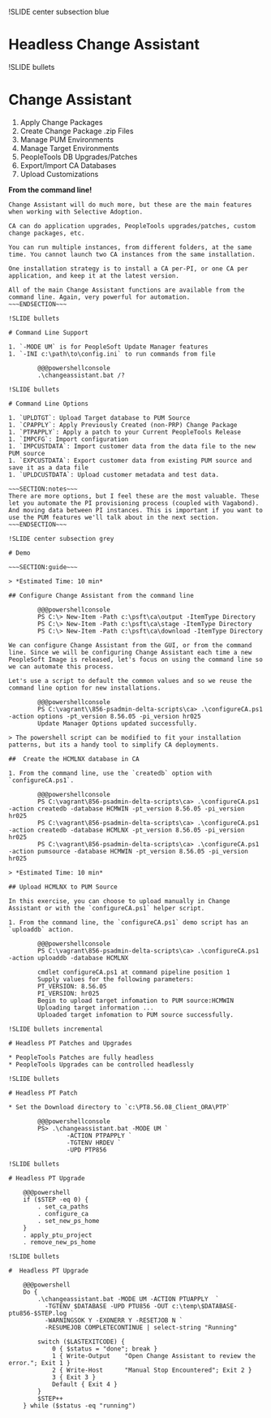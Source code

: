 !SLIDE center subsection blue

# Headless Change Assistant

!SLIDE bullets

# Change Assistant

1. Apply Change Packages
1. Create Change Package .zip Files
1. Manage PUM Environments
1. Manage Target Environments
1. PeopleTools DB Upgrades/Patches
1. Export/Import CA Databases
1. Upload Customizations

**From the command line!**

~~~SECTION:notes~~~
Change Assistant will do much more, but these are the main features when working with Selective Adoption.

CA can do application upgrades, PeopleTools upgrades/patches, custom change packages, etc.

You can run multiple instances, from different folders, at the same time. You cannot launch two CA instances from the same installation.

One installation strategy is to install a CA per-PI, or one CA per application, and keep it at the latest version.

All of the main Change Assistant functions are available from the command line. Again, very powerful for automation.
~~~ENDSECTION~~~

!SLIDE bullets

# Command Line Support

1. `-MODE UM` is for PeopleSoft Update Manager features
1. `-INI c:\path\to\config.ini` to run commands from file

        @@@powershellconsole
        .\changeassistant.bat /?

!SLIDE bullets

# Command Line Options

1. `UPLDTGT`: Upload Target database to PUM Source
1. `CPAPPLY`: Apply Previously Created (non-PRP) Change Package
1. `PTPAPPLY`: Apply a patch to your Current PeopleTools Release
1. `IMPCFG`: Import configuration
1. `IMPCUSTDATA`: Import customer data from the data file to the new PUM source
1. `EXPCUSTDATA`: Export customer data from existing PUM source and save it as a data file
1. `UPLDCUSTDATA`: Upload customer metadata and test data.

~~~SECTION:notes~~~
There are more options, but I feel these are the most valuable. These let you automate the PI provisioning process (coupled with Vagabond). And moving data between PI instances. This is important if you want to use the PUM features we'll talk about in the next section.
~~~ENDSECTION~~~

!SLIDE center subsection grey

# Demo

~~~SECTION:guide~~~

> *Estimated Time: 10 min*

## Configure Change Assistant from the command line

        @@@powershellconsole
        PS C:\> New-Item -Path c:\psft\ca\output -ItemType Directory
        PS C:\> New-Item -Path c:\psft\ca\stage -ItemType Directory
        PS C:\> New-Item -Path c:\psft\ca\download -ItemType Directory
        
We can configure Change Assistant from the GUI, or from the command line. Since we will be configuring Change Assistant each time a new PeopleSoft Image is released, let's focus on using the command line so we can automate this process.

Let's use a script to default the common values and so we reuse the command line option for new installations.

        @@@powershellconsole
        PS C:\vagrant\\856-psadmin-delta-scripts\ca> .\configureCA.ps1 -action options -pt_version 8.56.05 -pi_version hr025
        Update Manager Options updated successfully.

> The powershell script can be modified to fit your installation patterns, but its a handy tool to simplify CA deployments.

##  Create the HCMLNX database in CA

1. From the command line, use the `createdb` option with `configureCA.ps1`.

        @@@powershellconsole
        PS C:\vagrant\856-psadmin-delta-scripts\ca> .\configureCA.ps1 -action createdb -database HCMWIN -pt_version 8.56.05 -pi_version hr025
        PS C:\vagrant\856-psadmin-delta-scripts\ca> .\configureCA.ps1 -action createdb -database HCMLNX -pt_version 8.56.05 -pi_version hr025
        PS C:\vagrant\856-psadmin-delta-scripts\ca> .\configureCA.ps1 -action pumsource -database HCMWIN -pt_version 8.56.05 -pi_version hr025

> *Estimated Time: 10 min*

## Upload HCMLNX to PUM Source

In this exercise, you can choose to upload manually in Change Assistant or with the `configureCA.ps1` helper script.

1. From the command line, the `configureCA.ps1` demo script has an `uploaddb` action.

        @@@powershellconsole
        PS C:\vagrant\856-psadmin-delta-scripts\ca> .\configureCA.ps1 -action uploaddb -database HCMLNX

        cmdlet configureCA.ps1 at command pipeline position 1
        Supply values for the following parameters:
        PT_VERSION: 8.56.05
        PI_VERSION: hr025
        Begin to upload target infomation to PUM source:HCMWIN
        Uploading target information ...
        Uploaded target infomation to PUM source successfully.

!SLIDE bullets incremental

# Headless PT Patches and Upgrades

* PeopleTools Patches are fully headless
* PeopleTools Upgrades can be controlled headlessly

!SLIDE bullets

# Headless PT Patch

* Set the Download directory to `c:\PT8.56.08_Client_ORA\PTP`

        @@@powershellconsole
        PS> .\changeassistant.bat -MODE UM `
                -ACTION PTPAPPLY `
                -TGTENV HRDEV `
                -UPD PTP856

!SLIDE bullets

# Headless PT Upgrade

    @@@powershell
    if ($STEP -eq 0) {
        . set_ca_paths
        . configure_ca
        . set_new_ps_home
    }
    . apply_ptu_project
    . remove_new_ps_home

!SLIDE bullets

#  Headless PT Upgrade

    @@@powershell
    Do {
        .\changeassistant.bat -MODE UM -ACTION PTUAPPLY  `
          -TGTENV $DATABASE -UPD PTU856 -OUT c:\temp\$DATABASE-ptu856-$STEP.log `
          -WARNINGSOK Y -EXONERR Y -RESETJOB N `
          -RESUMEJOB COMPLETECONTINUE | select-string "Running"
        
        switch ($LASTEXITCODE) {
            0 { $status = "done"; break }
            1 { Write-Output    "Open Change Assistant to review the error."; Exit 1 }
            2 { Write-Host      "Manual Stop Encountered"; Exit 2 }
            3 { Exit 3 }
            Default { Exit 4 }
        }
        $STEP++
    } while ($status -eq "running")